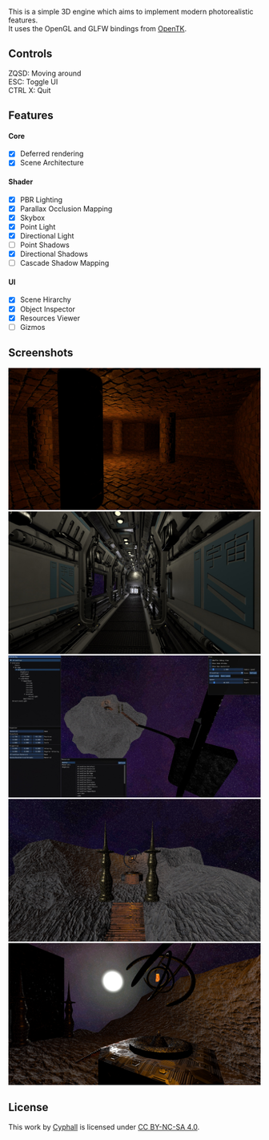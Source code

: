 
This is a simple 3D engine which aims to implement modern photorealistic features.<br/>
It uses the OpenGL and GLFW bindings from [OpenTK](https://github.com/opentk/opentk).

## Controls

ZQSD: Moving around<br/>
ESC: Toggle UI<br/>
CTRL X: Quit

## Features

#### Core

- [x] Deferred rendering
- [x] Scene Architecture

#### Shader

- [x] PBR Lighting
- [x] Parallax Occlusion Mapping
- [x] Skybox
- [x] Point Light
- [x] Directional Light
- [ ] Point Shadows
- [x] Directional Shadows
- [ ] Cascade Shadow Mapping

#### UI

- [x] Scene Hirarchy
- [x] Object Inspector
- [x] Resources Viewer
- [ ] Gizmos

## Screenshots

![](Cyph3D/screenshots/01.jpg?raw=true "Dungeon Scene")
![](Cyph3D/screenshots/02.jpg?raw=true "Spaceship Scene")
![](Cyph3D/screenshots/03.jpg?raw=true "ImGui Interface")
![](Cyph3D/screenshots/04.jpg?raw=true "Alien Alter Scene #1")
![](Cyph3D/screenshots/05.jpg?raw=true "Alien Alter Scene #2")

## License

This work by [Cyphall](https://github.com/Cyphall) is licensed under [CC BY-NC-SA 4.0](https://creativecommons.org/licenses/by-nc-sa/4.0).
